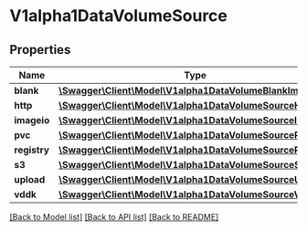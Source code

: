 # V1alpha1DataVolumeSource

## Properties
Name | Type | Description | Notes
------------ | ------------- | ------------- | -------------
**blank** | [**\Swagger\Client\Model\V1alpha1DataVolumeBlankImage**](V1alpha1DataVolumeBlankImage.md) |  | [optional] 
**http** | [**\Swagger\Client\Model\V1alpha1DataVolumeSourceHTTP**](V1alpha1DataVolumeSourceHTTP.md) |  | [optional] 
**imageio** | [**\Swagger\Client\Model\V1alpha1DataVolumeSourceImageIO**](V1alpha1DataVolumeSourceImageIO.md) |  | [optional] 
**pvc** | [**\Swagger\Client\Model\V1alpha1DataVolumeSourcePVC**](V1alpha1DataVolumeSourcePVC.md) |  | [optional] 
**registry** | [**\Swagger\Client\Model\V1alpha1DataVolumeSourceRegistry**](V1alpha1DataVolumeSourceRegistry.md) |  | [optional] 
**s3** | [**\Swagger\Client\Model\V1alpha1DataVolumeSourceS3**](V1alpha1DataVolumeSourceS3.md) |  | [optional] 
**upload** | [**\Swagger\Client\Model\V1alpha1DataVolumeSourceUpload**](V1alpha1DataVolumeSourceUpload.md) |  | [optional] 
**vddk** | [**\Swagger\Client\Model\V1alpha1DataVolumeSourceVDDK**](V1alpha1DataVolumeSourceVDDK.md) |  | [optional] 

[[Back to Model list]](../README.md#documentation-for-models) [[Back to API list]](../README.md#documentation-for-api-endpoints) [[Back to README]](../README.md)


